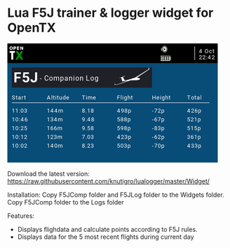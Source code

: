 # Lua F5J trainer & logger widget for OpenTX

![Screenshot](screenshot.png)

Download the latest version: https://raw.githubusercontent.com/knutigro/lualogger/master/Widget/

Installation:
Copy F5JComp folder and F5JLog folder to the Widgets folder.
Copy F5JComp folder to the Logs folder

Features:
 - Displays flighdata and calculate points according to F5J rules.
 - Displays data for the 5 most recent flights during current day
